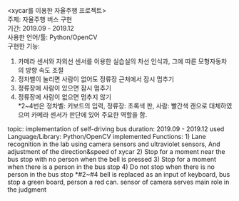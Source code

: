 <xycar를 이용한 자율주행 프로젝트>  
주제: 자율주행 버스 구현  
기간: 2019.09 - 2019.12  
사용한 언어/툴: Python/OpenCV  
구현한 기능:  
1) 카메라 센서와 자외선 센서를 이용한 실습실의 차선 인식과, 그에 따른 모형자동차의 방향 속도 조절  
2) 정차벨이 눌리면 사람이 없어도 정류장 근처에서 잠시 멈추기  
3) 정류장에 사람이 있으면 잠시 멈추기  
4) 정류장에 사람이 없으면 멈추지 않기  
*2~4번은 정차벨: 키보드의 입력, 정류장: 초록색 판, 사람: 빨간색 캔으로 대체하였으며 카메라 센서가 판단에 있어 주요한 역할을 함.  
  
  
<Project implementing autonomous driving using xycar>  
topic: implementation of self-driving bus  
duration: 2019.09 - 2019.12  
used Language/Library: Python/OpenCV  
implemented Functions:  
1) Lane recognition in the lab using camera sensors and ultraviolet sensors, And adjustment of the direction&speed of xycar  
2) Stop for a moment near the bus stop with no person when the bell is pressed  
3) Stop for a moment when there is a person in the bus stop  
4) Do not stop when there is no person in the bus stop  
*#2~#4 bell is replaced as an input of keyboard, bus stop a green board, person a red can.  
  sensor of camera serves main role in the judgment
